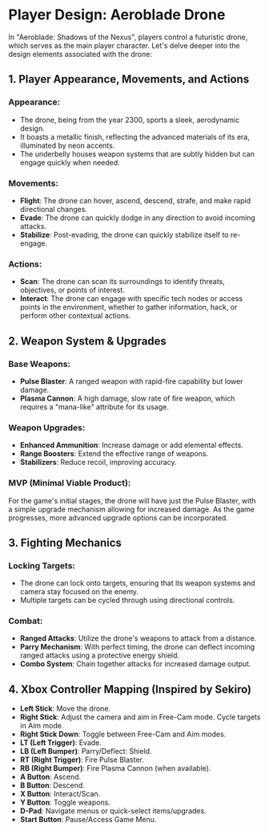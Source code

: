 # Player Design: Aeroblade Drone

In "Aeroblade: Shadows of the Nexus", players control a futuristic drone, which serves as the main player character. Let's delve deeper into the design elements associated with the drone:

## 1. Player Appearance, Movements, and Actions

### **Appearance**:
- The drone, being from the year 2300, sports a sleek, aerodynamic design.
- It boasts a metallic finish, reflecting the advanced materials of its era, illuminated by neon accents.
- The underbelly houses weapon systems that are subtly hidden but can engage quickly when needed.

### **Movements**:
- **Flight**: The drone can hover, ascend, descend, strafe, and make rapid directional changes.
- **Evade**: The drone can quickly dodge in any direction to avoid incoming attacks.
- **Stabilize**: Post-evading, the drone can quickly stabilize itself to re-engage.

### **Actions**:
- **Scan**: The drone can scan its surroundings to identify threats, objectives, or points of interest.
- **Interact**: The drone can engage with specific tech nodes or access points in the environment, whether to gather information, hack, or perform other contextual actions.

## 2. Weapon System & Upgrades

### **Base Weapons**:
- **Pulse Blaster**: A ranged weapon with rapid-fire capability but lower damage.
- **Plasma Cannon**: A high damage, slow rate of fire weapon, which requires a "mana-like" attribute for its usage.

### **Weapon Upgrades**:
- **Enhanced Ammunition**: Increase damage or add elemental effects.
- **Range Boosters**: Extend the effective range of weapons.
- **Stabilizers**: Reduce recoil, improving accuracy.

### **MVP (Minimal Viable Product)**:
For the game's initial stages, the drone will have just the Pulse Blaster, with a simple upgrade mechanism allowing for increased damage. As the game progresses, more advanced upgrade options can be incorporated.

## 3. Fighting Mechanics

### **Locking Targets**:
- The drone can lock onto targets, ensuring that its weapon systems and camera stay focused on the enemy.
- Multiple targets can be cycled through using directional controls.

### **Combat**:
- **Ranged Attacks**: Utilize the drone's weapons to attack from a distance.
- **Parry Mechanism**: With perfect timing, the drone can deflect incoming ranged attacks using a protective energy shield.
- **Combo System**: Chain together attacks for increased damage output.

## 4. Xbox Controller Mapping (Inspired by Sekiro)

- **Left Stick**: Move the drone.
- **Right Stick**: Adjust the camera and aim in Free-Cam mode. Cycle targets in Aim mode.
- **Right Stick Down**: Toggle between Free-Cam and Aim modes.
- **LT (Left Trigger)**: Evade.
- **LB (Left Bumper)**: Parry/Deflect: Shield.
- **RT (Right Trigger)**: Fire Pulse Blaster.
- **RB (Right Bumper)**: Fire Plasma Cannon (when available).
- **A Button**: Ascend.
- **B Button**: Descend.
- **X Button**: Interact/Scan.
- **Y Button**: Toggle weapons.
- **D-Pad**: Navigate menus or quick-select items/upgrades.
- **Start Button**: Pause/Access Game Menu.